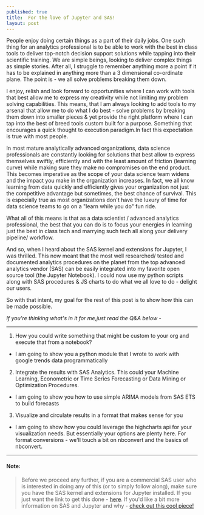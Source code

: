 ```yaml
---
published: true
title:  For the love of Jupyter and SAS!
layout: post
---
```

People enjoy doing certain things as a part of their daily jobs. One such thing for an analytics professional is to be able to work with the
best in class tools to deliver top-notch decision support solutions while tapping
into their scientific training. We are simple beings, looking to deliver complex
things as simple stories. After all, I struggle to remember anything more a point if it has to be explained
in anything more than a 3 dimensional co-ordinate plane. The point is - we all solve problems breaking them down.


I enjoy, relish and look forward to opportunities where I can work with tools that best allow me to express my creativity while not limiting my problem
solving capabilities. This means, that  I am always looking to add tools to my arsenal that allow me to do what I do best - solve problems by
breaking them down into smaller pieces & yet provide the right platform where I can tap into the best of breed tools custom built for a purpose. Something that encourages a quick thought to execution paradigm.In fact this expectation is true with most people.

In most mature analytically advanced organizations, data science professionals are constantly looking for solutions that best allow to express themselves swiftly,
efficiently and with the least amount of friction (learning curve) while making sure they make no compromises on the end product. This becomes imperative as the scope of your data science team widens and the impact you make in the organization
increases. In fact, we all know learning from data quickly and efficiently
gives your organization not just the competitive advantage but sometimes, the best chance of survival.
This is especially true as most organizations don't have the luxury of time for
data science teams to go on a "learn while you do" fun ride.

What all of this means is that as a data scientist / advanced analytics professional, the best that you can do is to focus your energies in
learning just the best in class tech and marrying such tech all along your delivery pipeline/ workflow.

And so, when I heard about the SAS kernel and extensions for Jupyter, I was thrilled.
This now meant that the most well researched/ tested and documented analytics procedures on the planet from the
top advanced analytics vendor (SAS) can be easily integrated into my favorite open source tool (the Jupyter Notebook).
I could now use my python scripts along with SAS procedures & JS charts to do what we all love to do - delight our
users.

So with that intent, my goal for the rest of this post is to show how this can be made possible.

*If you're thinking what's in it for me,just read the Q&A below -*
*************
1. How you could write something that might be custom to your org and execute that from a notebook?
  * I am going to show you a python module that I wrote to work with google trends data programmatically
2. Integrate the results with SAS Analytics. This could your Machine Learning, Econometric or Time Series Forecasting
or Data Mining or Optimization Procedures.
  * I am going to show you how to use simple ARIMA models from SAS ETS to build forecasts
3. Visualize and circulate results in a format that makes sense for you
  * I am going to show how you could leverage the highcharts api for your visualization needs. But essentially your options are
    plenty here. For format conversions - we'll touch a bit on nbconvert and the basics of nbconvert.
********************

#### Note:
>Before we proceed any further, if you are a commercial SAS user who is interested in doing any of this (or to simply follow along),
make sure you have the SAS kernel and extensions for Jupyter installed. If you just want the link to get this done - [here](https://github.com/sassoftware/sas_kernel).
If you'd like a bit more information on SAS and Jupyter and why - [check out this cool piece!](http://blogs.sas.com/content/sasdummy/2016/04/24/how-to-run-sas-programs-in-jupyter-notebook/)

